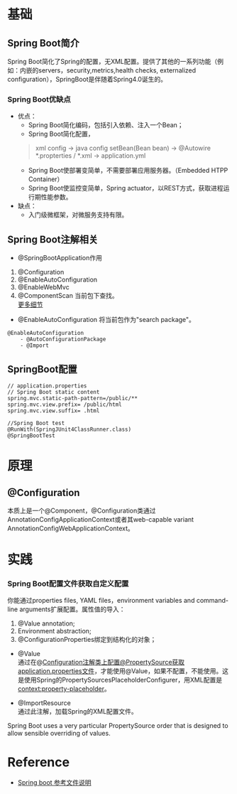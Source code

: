 # 基础
## Spring Boot简介
Spring Boot简化了Spring的配置，无XML配置。提供了其他的一系列功能（例如：内嵌的servers，security,metrics,health checks, externalized configuration），SpringBoot是伴随着Spring4.0诞生的。
### Spring Boot优缺点
- 优点：
    - Spring Boot简化编码，包括引入依赖、注入一个Bean；
    - Spring Boot简化配置，
    > xml config -> java config
    > setBean(Bean bean) -> @Autowire
    > *.propterties / *.xml -> application.yml
    - Spring Boot使部署变简单，不需要部署应用服务器。（Embedded HTPP Container）
    - Spring Boot使监控变简单，Spring actuator，以REST方式，获取进程运行期性能参数。
- 缺点：
    - 入门级微框架，对微服务支持有限。

## Spring Boot注解相关

- @SpringBootApplication作用    


1. @Configuration
2. @EnableAutoConfiguration
3. @EnableWebMvc
4. @ComponentScan 当前包下查找。<br>
[更多细节](http://spring.io/guides/gs/spring-boot/)


- @EnableAutoConfiguration 将当前包作为"search package"。

```
@EnableAutoConfiguration
    - @AutoConfigurationPackage
    - @Import
```

## SpringBoot配置

```
// application.properties
// Spring Boot static content
spring.mvc.static-path-pattern=/public/**
spring.mvc.view.prefix= /public/html
spring.mvc.view.suffix= .html

//Spring Boot test
@RunWith(SpringJUnit4ClassRunner.class)
@SpringBootTest
```


# 原理
## @Configuration
本质上是一个@Component，@Configuration类通过AnnotationConfigApplicationContext或者其web-capable variant AnnotationConfigWebApplicationContext。





# 实践

### Spring Boot配置文件获取自定义配置
你能通过properties files, YAML files，environment variables and command-line arguments扩展配置。属性值的导入：
1. @Value annotation;
2. Environment abstraction;
3. @ConfigurationProperties绑定到结构化的对象；

- @Value    
通过在@Configuration注解类上配置@PropertySource获取application.properties文件，才能使用@Value，如果不配置，不能使用。这是使用Spring的PropertySourcesPlaceholderConfigurer，用XML配置是<context:property-placeholder>。   

- @ImportResource   
通过此注解，加载Spring的XML配置文件。

Spring Boot uses a very particular PropertySource order that is designed to allow sensible overriding of values.

# Reference

- [Spring boot 参考文件说明](http://docs.spring.io/spring-boot/docs/1.4.4.RELEASE/reference/htmlsingle/#boot-features-sql/)
